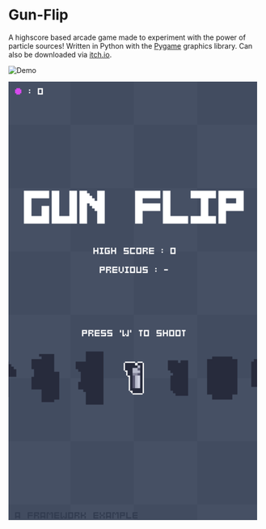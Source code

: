 # Gun-Flip
A highscore based arcade game made to experiment with the power of particle sources! Written in Python with the [Pygame](https://www.pygame.org/news) graphics library. Can also be downloaded via [itch.io](https://maxvuksan.itch.io/gun-flip). 

![Demo](/Demo.gif?raw=true)

![Visual](/Visual.png?raw=true)
